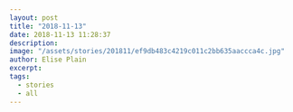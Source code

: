 ```yaml
---
layout: post
title: "2018-11-13"
date: 2018-11-13 11:28:37
description: 
image: "/assets/stories/201811/ef9db483c4219c011c2bb635aaccca4c.jpg"
author: Elise Plain
excerpt: 
tags: 
  - stories
  - all
---
```



<p></p>
